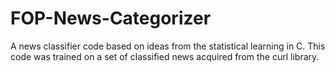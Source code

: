 # FOP-News-Categorizer

A news classifier code based on ideas from the statistical learning in C. This code was trained
on a set of classified news acquired from the curl library.
